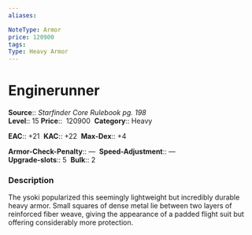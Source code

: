 ```yaml
---
aliases: 

NoteType: Armor
price: 120900
tags: 
Type: Heavy Armor
---
```


# Enginerunner

**Source**:: _Starfinder Core Rulebook pg. 198_  
**Level**:: 15
**Price**::  120900 
**Category**:: Heavy  

**EAC**:: +21 
**KAC**:: +22 
**Max-Dex**:: +4  

**Armor-Check-Penalty**:: — 
**Speed-Adjustment**:: —  
**Upgrade-slots**:: 5 
**Bulk**:: 2

### Description

The ysoki popularized this seemingly lightweight but incredibly durable heavy armor. Small squares of dense metal lie between two layers of reinforced fiber weave, giving the appearance of a padded flight suit but offering considerably more protection.
